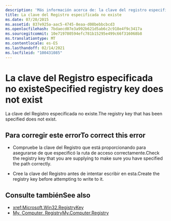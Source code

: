 ```yaml
---
description: 'Más información acerca de: la clave del registro especificada no existe'
title: La clave del Registro especificada no existe
ms.date: 07/20/2015
ms.assetid: 837e925a-aac5-4745-8eaa-d08bebbcbcd3
ms.openlocfilehash: 7bdaecd07e3a992b621d5ab6c2c918e4f9c3417a
ms.sourcegitcommit: 10e719780594efc781b15295e499c66f316068b8
ms.translationtype: MT
ms.contentlocale: es-ES
ms.lasthandoff: 02/14/2021
ms.locfileid: "100431085"
---
```

# <a name="specified-registry-key-does-not-exist"></a><span data-ttu-id="b7267-103">La clave del Registro especificada no existe</span><span class="sxs-lookup"><span data-stu-id="b7267-103">Specified registry key does not exist</span></span>

<span data-ttu-id="b7267-104">La clave del Registro especificada no existe.</span><span class="sxs-lookup"><span data-stu-id="b7267-104">The registry key that has been specified does not exist.</span></span>  
  
## <a name="to-correct-this-error"></a><span data-ttu-id="b7267-105">Para corregir este error</span><span class="sxs-lookup"><span data-stu-id="b7267-105">To correct this error</span></span>  
  
- <span data-ttu-id="b7267-106">Compruebe la clave del Registro que está proporcionando para asegurarse de que especificó la ruta de acceso correctamente.</span><span class="sxs-lookup"><span data-stu-id="b7267-106">Check the registry key that you are supplying to make sure you have specified the path correctly.</span></span>  
  
- <span data-ttu-id="b7267-107">Cree la clave del Registro antes de intentar escribir en esta.</span><span class="sxs-lookup"><span data-stu-id="b7267-107">Create the registry key before attempting to write to it.</span></span>  
  
## <a name="see-also"></a><span data-ttu-id="b7267-108">Consulte también</span><span class="sxs-lookup"><span data-stu-id="b7267-108">See also</span></span>

- <xref:Microsoft.Win32.RegistryKey>
- [<span data-ttu-id="b7267-109">My. Computer. Registry</span><span class="sxs-lookup"><span data-stu-id="b7267-109">My.Computer.Registry</span></span>](xref:Microsoft.VisualBasic.MyServices.RegistryProxy)
